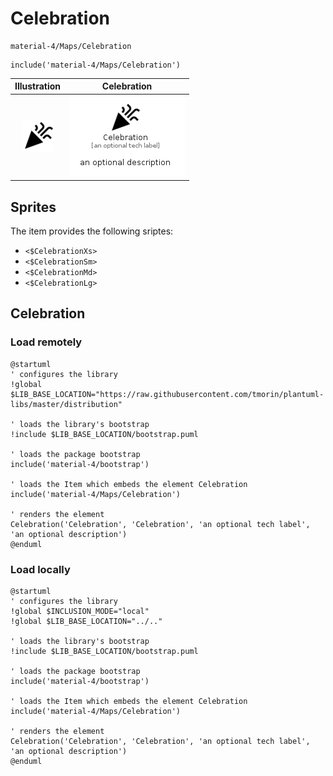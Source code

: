 # Celebration


```text
material-4/Maps/Celebration
```

```text
include('material-4/Maps/Celebration')
```



| Illustration | Celebration |
| :---: | :---: |
| ![illustration for Illustration](../../material-4/Maps/Celebration.png) | ![illustration for Celebration](../../material-4/Maps/Celebration.Local.png) |



## Sprites
The item provides the following sriptes:

- `<$CelebrationXs>`
- `<$CelebrationSm>`
- `<$CelebrationMd>`
- `<$CelebrationLg>`





## Celebration

### Load remotely
```plantuml
@startuml
' configures the library
!global $LIB_BASE_LOCATION="https://raw.githubusercontent.com/tmorin/plantuml-libs/master/distribution"

' loads the library's bootstrap
!include $LIB_BASE_LOCATION/bootstrap.puml

' loads the package bootstrap
include('material-4/bootstrap')

' loads the Item which embeds the element Celebration
include('material-4/Maps/Celebration')

' renders the element
Celebration('Celebration', 'Celebration', 'an optional tech label', 'an optional description')
@enduml
```

### Load locally
```plantuml
@startuml
' configures the library
!global $INCLUSION_MODE="local"
!global $LIB_BASE_LOCATION="../.."

' loads the library's bootstrap
!include $LIB_BASE_LOCATION/bootstrap.puml

' loads the package bootstrap
include('material-4/bootstrap')

' loads the Item which embeds the element Celebration
include('material-4/Maps/Celebration')

' renders the element
Celebration('Celebration', 'Celebration', 'an optional tech label', 'an optional description')
@enduml
```

